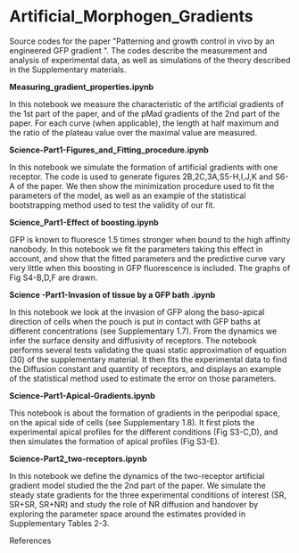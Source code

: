 # Artificial_Morphogen_Gradients

Source codes for the paper "Patterning and growth control in vivo by an engineered GFP gradient ". 
The codes describe the measurement and analysis of experimental data, as well as simulations of the theory described in the Supplementary materials.

**Measuring_gradient_properties.ipynb**

In this notebook we measure the characteristic of the artificial gradients of the 1st part of the paper, and of the pMad gradients of the 2nd part of the paper.
For each curve (when applicable), the length at half maximum and the ratio of the plateau value over the maximal value are measured. 

**Science-Part1-Figures_and_Fitting_procedure.ipynb**

In this notebook we simulate the formation of artificial gradients with one receptor. The code is used to generate figures 2B,2C,3A,S5-H,I,J,K and S6-A of the paper. We then show the minimization procedure used to fit the parameters of the model, as well as an example of the statistical bootstrapping method used to test the validity of our fit. 

**Science_Part1-Effect of boosting.ipynb**

GFP is known to fluoresce 1.5 times stronger when bound to the high affinity nanobody. In this notebook we fit the parameters taking this effect in account, and show that the fitted parameters and the predictive curve vary very little when this boosting in GFP fluorescence is included. The graphs of Fig S4-B,D,F are drawn. 

**Science -Part1-Invasion of tissue by a GFP bath .ipynb**

In this notebook we look at the invasion of GFP along the baso-apical direction of cells when the pouch is put in contact with GFP baths at different concentrations (see Supplementary 1.7). From the dynamics we infer the surface density and diffusivity of receptors. The notebook performs several tests validating the quasi static approximation of equation (30) of the supplementary material. It then fits the experimental data to find the Diffusion constant and quantity of receptors, and displays an example of the statistical method used to estimate the error on those parameters.   


**Science-Part1-Apical-Gradients.ipynb**

This notebook is about the formation of gradients in the peripodial space, on the apical side of cells (see Supplementary 1.8). It first plots the experimental apical profiles for the different conditions (Fig S3-C,D), and then simulates the formation of apical profiles (Fig S3-E).


**Science-Part2_two-receptors.ipynb**

In this notebook we define the dynamics of the two-receptor artificial gradient model studied the the 2nd part of the paper. We simulate the steady state gradients for the three experimental conditions of interest (SR, SR+SR, SR+NR) and study the role of NR diffusion and handover by exploring the parameter space around the estimates provided in Supplementary Tables 2-3.


References

